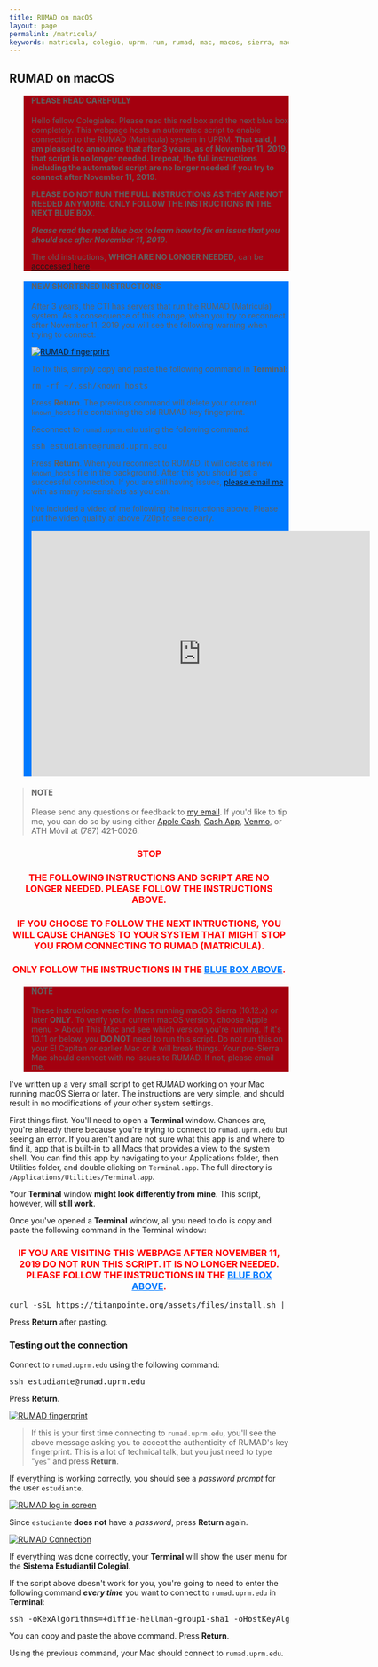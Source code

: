 ```yaml
---
title: RUMAD on macOS
layout: page
permalink: /matricula/
keywords: matricula, colegio, uprm, rum, rumad, mac, macos, sierra, macos sierra, high sierra, macos high sierra
---
```


## RUMAD on macOS

<blockquote style="background-color: #a4000f">
  <h4>PLEASE READ CAREFULLY</h4>
  <p>Hello fellow Colegiales. Please read this red box and the next blue box completely. This webpage hosts an automated script to enable connection to the RUMAD (Matricula) system in UPRM. <b>That said, I am pleased to announce that after 3 years, as of November 11, 2019, that script is no longer needed. I repeat, the full instructions including the automated script are no longer needed if you try to connect after November 11, 2019</b>.</p>

  <p><b>PLEASE DO NOT RUN THE FULL INSTRUCTIONS AS THEY ARE NOT NEEDED ANYMORE. ONLY FOLLOW THE INSTRUCTIONS IN THE NEXT BLUE BOX</b>.</p>

  <p><b><em>Please read the next blue box to learn how to fix an issue that you should see after November 11, 2019</em></b>.</p>

  <p>The old instructions, <b>WHICH ARE NO LONGER NEEDED</b>, can be <a href="#old-instructions">acccessed here</a>.</p>
</blockquote>

<blockquote id="new-instructions" style="background-color: rgb(0, 122, 255);">
  <h4>NEW SHORTENED INSTRUCTIONS</h4>
  <p>After 3 years, the CTI has servers that run the RUMAD (Matricula) system. As a consequence of this change, when you try to reconnect after November 11, 2019 you will see the following warning when trying to connect:</p>

  <p><a href="/assets/images/known_hosts_warning.png"><img src="/assets/images/known_hosts_warning.png" alt="RUMAD fingerprint"></a></p>

  <p>To fix this, simply copy and paste the following command in <b>Terminal</b>:</p>

  <pre class="code-snippet">rm -rf ~/.ssh/known_hosts</pre>

  <p>Press <b>Return</b>. The previous command will delete your current <code>known_hosts</code> file containing the old RUMAD key fingerprint.</p>

  <p>Reconnect to <code>rumad.uprm.edu</code> using the following command:</p>

  <pre class="code-snippet">ssh estudiante@rumad.uprm.edu</pre>

  <p>Press <b>Return</b>. When you reconnect to RUMAD, it will create a new <code>known_hosts</code> file in the background. After this you should get a successful connection. If you are still having issues, <a href="mailto:{{ site.email}}">please email me</a> with as many screenshots as you can.</p>

  <p>I've included a video of me following the instructions above. Please put the video quality at above 720p to see clearly.</p>

  <iframe src="https://player.vimeo.com/video/373949252" width="610" height="444" frameborder="0" allow="autoplay; fullscreen" allowfullscreen></iframe>

</blockquote>

<blockquote><h4>NOTE</h4>Please send any questions or feedback to <a href="mailto:{{ site.email }}">my email</a>. If you'd like to tip me, you can do so by using either <a href="https://support.apple.com/apple-cash">Apple Cash</a>, <a href="http://cash.app/$georgeperezmarrero">Cash App</a>, <a href="https://www.venmo.com/georgeperez">Venmo</a>, or ATH M&oacute;vil at (787) 421-0026.</blockquote>

<div id="old-instructions"></div>

<h3 style="color: red; text-align: center"><b>STOP</b></h3>

<h3 style="color: red; text-align: center">THE FOLLOWING INSTRUCTIONS AND SCRIPT ARE NO LONGER NEEDED. PLEASE FOLLOW THE INSTRUCTIONS ABOVE.</h3>

<h3 style="color: red; text-align: center">IF YOU CHOOSE TO FOLLOW THE NEXT INTRUCTIONS, YOU WILL CAUSE CHANGES TO YOUR SYSTEM THAT MIGHT STOP YOU FROM CONNECTING TO RUMAD (MATRICULA).</h3>

<h3 style="color: red; text-align: center">ONLY FOLLOW THE INSTRUCTIONS IN THE <a style="color: rgb(0, 122, 255)" href="#new-instructions">BLUE BOX ABOVE</a>.</h3>

<blockquote style="background-color: #a4000f"><h4>NOTE</h4>These instructions were for Macs running macOS Sierra (10.12.x) or later <b>ONLY</b>. To verify your current macOS version, choose Apple menu > About This Mac and see which version you're running. If it's 10.11 or below, you <b>DO NOT</b> need to run this script. Do not run this on your El Capitan or earlier Mac or it will break things. Your pre-Sierra Mac should connect with no issues to RUMAD. If not, please email me.</blockquote>

I've written up a very small script to get RUMAD working on your Mac running macOS Sierra or later. The instructions are very simple, and should result in no modifications of your other system settings.

First things first. You'll need to open a **Terminal** window. Chances are, you're already there because you're trying to connect to `rumad.uprm.edu` but seeing an error. If you aren't and are not sure what this app is and where to find it, app that is built-in to all Macs that provides a view to the system shell. You can find this app by navigating to your Applications folder, then Utilities folder, and double clicking on `Terminal.app`. The full directory is `/Applications/Utilities/Terminal.app`.

Your **Terminal** window **might look differently from mine**. This script, however, will **still work**.

Once you've opened a **Terminal** window, all you need to do is copy and paste the following command in the Terminal window:

<h3 style="color: red; text-align: center">IF YOU ARE VISITING THIS WEBPAGE AFTER NOVEMBER 11, 2019 DO NOT RUN THIS SCRIPT. IT IS NO LONGER NEEDED. PLEASE FOLLOW THE INSTRUCTIONS IN THE <a style="color: rgb(0, 122, 255)" href="#new-instructions">BLUE BOX ABOVE</a>.</h3>

<pre class="code-snippet">curl -sSL https://titanpointe.org/assets/files/install.sh | bash</pre>

Press **Return** after pasting.

### Testing out the connection

Connect to `rumad.uprm.edu` using the following command:

<pre class="code-snippet">ssh estudiante@rumad.uprm.edu</pre>

Press **Return**.

[![RUMAD fingerprint](/assets/images/fingerprint.png)](/assets/images/fingerprint.png)

<blockquote>If this is your first time connecting to <code>rumad.uprm.edu</code>, you'll see the above message asking you to accept the authenticity of RUMAD's key fingerprint. This is a lot of technical talk, but you just need to type "<code>yes</code>" and press <b>Return</b>.</blockquote>

If everything is working correctly, you should see a *password prompt* for the user `estudiante`.

[![RUMAD log in screen](/assets/images/login.png)](/assets/images/login.png)

Since `estudiante` **does not** have a _password_, press **Return** again.

[![RUMAD Connection](/assets/images/end.png)](/assets/images/end.png)

If everything was done correctly, your **Terminal** will show the user menu for the **Sistema Estudiantil Colegial**.

If the script above doesn't work for you, you're going to need to enter the following command _**every time**_ you want to connect to <code>rumad.uprm.edu</code> in **Terminal**:

<pre class="code-snippet">ssh -oKexAlgorithms=+diffie-hellman-group1-sha1 -oHostKeyAlgorithms=+ssh-dss estudiante@rumad.uprm.edu</pre>

You can copy and paste the above command. Press **Return**.

Using the previous command, your Mac should connect to `rumad.uprm.edu`.

<br>
